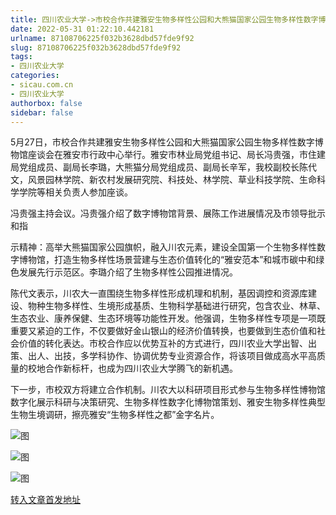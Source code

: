 ```yaml
---
title: 四川农业大学->市校合作共建雅安生物多样性公园和大熊猫国家公园生物多样性数字博物馆座谈会举行 | sicau.com.cn
date: 2022-05-31 01:22:10.442181
urlname: 87108706225f032b3628dbd57fde9f92
slug: 87108706225f032b3628dbd57fde9f92
tags: 
- 四川农业大学
categories:
- sicau.com.cn
- 四川农业大学
authorbox: false
sidebar: false
---
```

5月27日，市校合作共建雅安生物多样性公园和大熊猫国家公园生物多样性数字博物馆座谈会在雅安市行政中心举行。雅安市林业局党组书记、局长冯贵强，市住建局党组成员、副局长李璐，大熊猫分局党组成员、副局长辛军，我校副校长陈代文，风景园林学院、新农村发展研究院、科技处、林学院、草业科技学院、生命科学学院等相关负责人参加座谈。  

冯贵强主持会议。冯贵强介绍了数字博物馆背景、展陈工作进展情况及市领导批示和指
<!--more-->
示精神：高举大熊猫国家公园旗帜，融入川农元素，建设全国第一个生物多样性数字博物馆，打造生物多样性场景营建与生态价值转化的“雅安范本”和城市碳中和绿色发展先行示范区。李璐介绍了生物多样性公园推进情况。

陈代文表示，川农大一直围绕生物多样性形成机理和机制，基因调控和资源库建设、物种生物多样性、生境形成基质、生物科学基础进行研究，包含农业、林草、生态农业、康养保健、生态环境等功能性开发。他强调，生物多样性专项是一项既重要又紧迫的工作，不仅要做好金山银山的经济价值转换，也要做到生态价值和社会价值的转化表达。市校合作应以优势互补的方式进行，四川农业大学出智、出策、出人、出技，多学科协作、协调优势专业资源合作，将该项目做成高水平高质量的校地合作新标杆，也成为四川农业大学腾飞的新机遇。

下一步，市校双方将建立合作机制。川农大以科研项目形式参与生物多样性博物馆数字化展示科研与决策研究、生物多样性数字化博物馆策划、雅安生物多样性典型生物生境调研，擦亮雅安“生物多样性之都”金字名片。

![图](https://news.sicau.edu.cn/__local/0/71/AB/B0ECEDA59499D25885AB49B0834_BAD4E9F3_11999.png)

![图](https://news.sicau.edu.cn/__local/C/6C/B7/9A50F720737EAB307959700C1D0_E347839C_12A22.png)

![图](https://news.sicau.edu.cn/__local/B/F3/A4/40E969A8232A57A1EA253533100_7B6AB16B_13AF4.png)

[转入文章首发地址](https://news.sicau.edu.cn/info/1078/68035.htm)